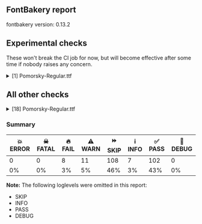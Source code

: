 ## FontBakery report

fontbakery version: 0.13.2





## Experimental checks

These won't break the CI job for now, but will become effective after some time if nobody raises any concern.


<details><summary>[1] Pomorsky-Regular.ttf</summary>
<div>
<details>
    <summary>🔥 <b>FAIL</b> Check base characters have non-zero advance width. <a href="https://fontbakery.readthedocs.io/en/stable/fontbakery/checks/universal.html#base-has-width">base_has_width</a></summary>
    <div>







* 🔥 **FAIL** <p>The following glyphs had zero advance width:
- uni0300.simple (U+F500)</p>
<pre><code>- uni0301.simple (U+F501)

- uni04860300 (U+E003)

- uni04860300.simple (U+F503)

- uni04860301 (U+E001)

- uni04860301.simple (U+F502)

- uni04860311 (U+E005)

- uni20DD (U+20DD)

- uni2DE20487 (U+F4E2)

- uni2DED0487 (U+F4ED)

- uniFE2EFE2F (U+E016)
</code></pre>
 [code: zero-width-bases]



</div>
</details>
</div>
</details>




## All other checks



<details><summary>[18] Pomorsky-Regular.ttf</summary>
<div>
<details>
    <summary>🔥 <b>FAIL</b> Ensure the font supports case swapping for all its glyphs. <a href="https://fontbakery.readthedocs.io/en/stable/fontbakery/checks/universal.html#case-mapping">case_mapping</a></summary>
    <div>







* 🔥 **FAIL** <p>The following glyphs lack their case-swapping counterparts:</p>
<table>
<thead>
<tr>
<th align="left">Glyph present in the font</th>
<th align="left">Missing case-swapping counterpart</th>
</tr>
</thead>
<tbody>
<tr>
<td align="left">U+0400: CYRILLIC CAPITAL LETTER IE WITH GRAVE</td>
<td align="left">U+0450: CYRILLIC SMALL LETTER IE WITH GRAVE</td>
</tr>
<tr>
<td align="left">U+0401: CYRILLIC CAPITAL LETTER IO</td>
<td align="left">U+0451: CYRILLIC SMALL LETTER IO</td>
</tr>
<tr>
<td align="left">U+0402: CYRILLIC CAPITAL LETTER DJE</td>
<td align="left">U+0452: CYRILLIC SMALL LETTER DJE</td>
</tr>
<tr>
<td align="left">U+0403: CYRILLIC CAPITAL LETTER GJE</td>
<td align="left">U+0453: CYRILLIC SMALL LETTER GJE</td>
</tr>
<tr>
<td align="left">U+0404: CYRILLIC CAPITAL LETTER UKRAINIAN IE</td>
<td align="left">U+0454: CYRILLIC SMALL LETTER UKRAINIAN IE</td>
</tr>
<tr>
<td align="left">U+0405: CYRILLIC CAPITAL LETTER DZE</td>
<td align="left">U+0455: CYRILLIC SMALL LETTER DZE</td>
</tr>
<tr>
<td align="left">U+0406: CYRILLIC CAPITAL LETTER BYELORUSSIAN-UKRAINIAN I</td>
<td align="left">U+0456: CYRILLIC SMALL LETTER BYELORUSSIAN-UKRAINIAN I</td>
</tr>
<tr>
<td align="left">U+0407: CYRILLIC CAPITAL LETTER YI</td>
<td align="left">U+0457: CYRILLIC SMALL LETTER YI</td>
</tr>
<tr>
<td align="left">U+0408: CYRILLIC CAPITAL LETTER JE</td>
<td align="left">U+0458: CYRILLIC SMALL LETTER JE</td>
</tr>
<tr>
<td align="left">U+0409: CYRILLIC CAPITAL LETTER LJE</td>
<td align="left">U+0459: CYRILLIC SMALL LETTER LJE</td>
</tr>
<tr>
<td align="left">U+040A: CYRILLIC CAPITAL LETTER NJE</td>
<td align="left">U+045A: CYRILLIC SMALL LETTER NJE</td>
</tr>
<tr>
<td align="left">U+040B: CYRILLIC CAPITAL LETTER TSHE</td>
<td align="left">U+045B: CYRILLIC SMALL LETTER TSHE</td>
</tr>
<tr>
<td align="left">U+040C: CYRILLIC CAPITAL LETTER KJE</td>
<td align="left">U+045C: CYRILLIC SMALL LETTER KJE</td>
</tr>
<tr>
<td align="left">U+040D: CYRILLIC CAPITAL LETTER I WITH GRAVE</td>
<td align="left">U+045D: CYRILLIC SMALL LETTER I WITH GRAVE</td>
</tr>
<tr>
<td align="left">U+040E: CYRILLIC CAPITAL LETTER SHORT U</td>
<td align="left">U+045E: CYRILLIC SMALL LETTER SHORT U</td>
</tr>
<tr>
<td align="left">U+040F: CYRILLIC CAPITAL LETTER DZHE</td>
<td align="left">U+045F: CYRILLIC SMALL LETTER DZHE</td>
</tr>
<tr>
<td align="left">U+0410: CYRILLIC CAPITAL LETTER A</td>
<td align="left">U+0430: CYRILLIC SMALL LETTER A</td>
</tr>
<tr>
<td align="left">U+0411: CYRILLIC CAPITAL LETTER BE</td>
<td align="left">U+0431: CYRILLIC SMALL LETTER BE</td>
</tr>
<tr>
<td align="left">U+0412: CYRILLIC CAPITAL LETTER VE</td>
<td align="left">U+0432: CYRILLIC SMALL LETTER VE</td>
</tr>
<tr>
<td align="left">U+0413: CYRILLIC CAPITAL LETTER GHE</td>
<td align="left">U+0433: CYRILLIC SMALL LETTER GHE</td>
</tr>
<tr>
<td align="left">U+0414: CYRILLIC CAPITAL LETTER DE</td>
<td align="left">U+0434: CYRILLIC SMALL LETTER DE</td>
</tr>
<tr>
<td align="left">U+0415: CYRILLIC CAPITAL LETTER IE</td>
<td align="left">U+0435: CYRILLIC SMALL LETTER IE</td>
</tr>
<tr>
<td align="left">U+0416: CYRILLIC CAPITAL LETTER ZHE</td>
<td align="left">U+0436: CYRILLIC SMALL LETTER ZHE</td>
</tr>
<tr>
<td align="left">U+0417: CYRILLIC CAPITAL LETTER ZE</td>
<td align="left">U+0437: CYRILLIC SMALL LETTER ZE</td>
</tr>
<tr>
<td align="left">U+0418: CYRILLIC CAPITAL LETTER I</td>
<td align="left">U+0438: CYRILLIC SMALL LETTER I</td>
</tr>
<tr>
<td align="left">U+0419: CYRILLIC CAPITAL LETTER SHORT I</td>
<td align="left">U+0439: CYRILLIC SMALL LETTER SHORT I</td>
</tr>
<tr>
<td align="left">U+041B: CYRILLIC CAPITAL LETTER EL</td>
<td align="left">U+043B: CYRILLIC SMALL LETTER EL</td>
</tr>
<tr>
<td align="left">U+041C: CYRILLIC CAPITAL LETTER EM</td>
<td align="left">U+043C: CYRILLIC SMALL LETTER EM</td>
</tr>
<tr>
<td align="left">U+041D: CYRILLIC CAPITAL LETTER EN</td>
<td align="left">U+043D: CYRILLIC SMALL LETTER EN</td>
</tr>
<tr>
<td align="left">U+041E: CYRILLIC CAPITAL LETTER O</td>
<td align="left">U+043E: CYRILLIC SMALL LETTER O</td>
</tr>
<tr>
<td align="left">U+041F: CYRILLIC CAPITAL LETTER PE</td>
<td align="left">U+043F: CYRILLIC SMALL LETTER PE</td>
</tr>
<tr>
<td align="left">U+0421: CYRILLIC CAPITAL LETTER ES</td>
<td align="left">U+0441: CYRILLIC SMALL LETTER ES</td>
</tr>
<tr>
<td align="left">U+0422: CYRILLIC CAPITAL LETTER TE</td>
<td align="left">U+0442: CYRILLIC SMALL LETTER TE</td>
</tr>
<tr>
<td align="left">U+0423: CYRILLIC CAPITAL LETTER U</td>
<td align="left">U+0443: CYRILLIC SMALL LETTER U</td>
</tr>
<tr>
<td align="left">U+0424: CYRILLIC CAPITAL LETTER EF</td>
<td align="left">U+0444: CYRILLIC SMALL LETTER EF</td>
</tr>
<tr>
<td align="left">U+0425: CYRILLIC CAPITAL LETTER HA</td>
<td align="left">U+0445: CYRILLIC SMALL LETTER HA</td>
</tr>
<tr>
<td align="left">U+0426: CYRILLIC CAPITAL LETTER TSE</td>
<td align="left">U+0446: CYRILLIC SMALL LETTER TSE</td>
</tr>
<tr>
<td align="left">U+0427: CYRILLIC CAPITAL LETTER CHE</td>
<td align="left">U+0447: CYRILLIC SMALL LETTER CHE</td>
</tr>
<tr>
<td align="left">U+0428: CYRILLIC CAPITAL LETTER SHA</td>
<td align="left">U+0448: CYRILLIC SMALL LETTER SHA</td>
</tr>
<tr>
<td align="left">U+0429: CYRILLIC CAPITAL LETTER SHCHA</td>
<td align="left">U+0449: CYRILLIC SMALL LETTER SHCHA</td>
</tr>
<tr>
<td align="left">U+042A: CYRILLIC CAPITAL LETTER HARD SIGN</td>
<td align="left">U+044A: CYRILLIC SMALL LETTER HARD SIGN</td>
</tr>
<tr>
<td align="left">U+042B: CYRILLIC CAPITAL LETTER YERU</td>
<td align="left">U+044B: CYRILLIC SMALL LETTER YERU</td>
</tr>
<tr>
<td align="left">U+042C: CYRILLIC CAPITAL LETTER SOFT SIGN</td>
<td align="left">U+044C: CYRILLIC SMALL LETTER SOFT SIGN</td>
</tr>
<tr>
<td align="left">U+042D: CYRILLIC CAPITAL LETTER E</td>
<td align="left">U+044D: CYRILLIC SMALL LETTER E</td>
</tr>
<tr>
<td align="left">U+042E: CYRILLIC CAPITAL LETTER YU</td>
<td align="left">U+044E: CYRILLIC SMALL LETTER YU</td>
</tr>
<tr>
<td align="left">U+042F: CYRILLIC CAPITAL LETTER YA</td>
<td align="left">U+044F: CYRILLIC SMALL LETTER YA</td>
</tr>
<tr>
<td align="left">U+0460: CYRILLIC CAPITAL LETTER OMEGA</td>
<td align="left">U+0461: CYRILLIC SMALL LETTER OMEGA</td>
</tr>
<tr>
<td align="left">U+0462: CYRILLIC CAPITAL LETTER YAT</td>
<td align="left">U+0463: CYRILLIC SMALL LETTER YAT</td>
</tr>
<tr>
<td align="left">U+0464: CYRILLIC CAPITAL LETTER IOTIFIED E</td>
<td align="left">U+0465: CYRILLIC SMALL LETTER IOTIFIED E</td>
</tr>
<tr>
<td align="left">U+0466: CYRILLIC CAPITAL LETTER LITTLE YUS</td>
<td align="left">U+0467: CYRILLIC SMALL LETTER LITTLE YUS</td>
</tr>
<tr>
<td align="left">U+0468: CYRILLIC CAPITAL LETTER IOTIFIED LITTLE YUS</td>
<td align="left">U+0469: CYRILLIC SMALL LETTER IOTIFIED LITTLE YUS</td>
</tr>
<tr>
<td align="left">U+046A: CYRILLIC CAPITAL LETTER BIG YUS</td>
<td align="left">U+046B: CYRILLIC SMALL LETTER BIG YUS</td>
</tr>
<tr>
<td align="left">U+046C: CYRILLIC CAPITAL LETTER IOTIFIED BIG YUS</td>
<td align="left">U+046D: CYRILLIC SMALL LETTER IOTIFIED BIG YUS</td>
</tr>
<tr>
<td align="left">U+046E: CYRILLIC CAPITAL LETTER KSI</td>
<td align="left">U+046F: CYRILLIC SMALL LETTER KSI</td>
</tr>
<tr>
<td align="left">U+0470: CYRILLIC CAPITAL LETTER PSI</td>
<td align="left">U+0471: CYRILLIC SMALL LETTER PSI</td>
</tr>
<tr>
<td align="left">U+0472: CYRILLIC CAPITAL LETTER FITA</td>
<td align="left">U+0473: CYRILLIC SMALL LETTER FITA</td>
</tr>
<tr>
<td align="left">U+0474: CYRILLIC CAPITAL LETTER IZHITSA</td>
<td align="left">U+0475: CYRILLIC SMALL LETTER IZHITSA</td>
</tr>
<tr>
<td align="left">U+0476: CYRILLIC CAPITAL LETTER IZHITSA WITH DOUBLE GRAVE ACCENT</td>
<td align="left">U+0477: CYRILLIC SMALL LETTER IZHITSA WITH DOUBLE GRAVE ACCENT</td>
</tr>
<tr>
<td align="left">U+0478: CYRILLIC CAPITAL LETTER UK</td>
<td align="left">U+0479: CYRILLIC SMALL LETTER UK</td>
</tr>
<tr>
<td align="left">U+047A: CYRILLIC CAPITAL LETTER ROUND OMEGA</td>
<td align="left">U+047B: CYRILLIC SMALL LETTER ROUND OMEGA</td>
</tr>
<tr>
<td align="left">U+047C: CYRILLIC CAPITAL LETTER OMEGA WITH TITLO</td>
<td align="left">U+047D: CYRILLIC SMALL LETTER OMEGA WITH TITLO</td>
</tr>
<tr>
<td align="left">U+047E: CYRILLIC CAPITAL LETTER OT</td>
<td align="left">U+047F: CYRILLIC SMALL LETTER OT</td>
</tr>
<tr>
<td align="left">U+A64A: CYRILLIC CAPITAL LETTER MONOGRAPH UK</td>
<td align="left">U+A64B: CYRILLIC SMALL LETTER MONOGRAPH UK</td>
</tr>
<tr>
<td align="left">U+A64C: CYRILLIC CAPITAL LETTER BROAD OMEGA</td>
<td align="left">U+A64D: CYRILLIC SMALL LETTER BROAD OMEGA</td>
</tr>
<tr>
<td align="left">U+A656: CYRILLIC CAPITAL LETTER IOTIFIED A</td>
<td align="left">U+A657: CYRILLIC SMALL LETTER IOTIFIED A</td>
</tr>
</tbody>
</table>
 [code: missing-case-counterparts]



</div>
</details>

<details>
    <summary>🔥 <b>FAIL</b> Does font file include unacceptable control character glyphs? <a href="https://fontbakery.readthedocs.io/en/stable/fontbakery/checks/universal.html#control-chars">control_chars</a></summary>
    <div>







* 🔥 **FAIL** <p>The following unacceptable control characters were identified:
uni0001, uni001E, uni0018, uni000E, uni0016, uni0011, uni0015, uni0007, uni0014, uni001F, uni0017, uni000A, uni0008, uni001B, uni0013, uni0012, uni0009, uni0003, uni000C, uni001D, uni001A, uni0002, uni000B, uni0005, uni0006, uni0019, uni001C, uni0004, uni0010, uni000F</p>
 [code: unacceptable]



</div>
</details>

<details>
    <summary>🔥 <b>FAIL</b> Checking OS/2 usWinAscent & usWinDescent. <a href="https://fontbakery.readthedocs.io/en/stable/fontbakery/checks/universal.html#family-win-ascent-and-descent">family/win_ascent_and_descent</a></summary>
    <div>







* 🔥 **FAIL** <p>OS/2.usWinAscent value should be equal or greater than 790, but got 700 instead</p>
 [code: ascent]



* 🔥 **FAIL** <p>OS/2.usWinDescent value should be equal or greater than 224, but got 134 instead</p>
 [code: descent]



</div>
</details>

<details>
    <summary>🔥 <b>FAIL</b> Checking Vertical Metric Linegaps. <a href="https://fontbakery.readthedocs.io/en/stable/fontbakery/checks/universal.html#linegaps">linegaps</a></summary>
    <div>







* 🔥 **FAIL** <p>hhea lineGap is not equal to 0.</p>
<p><em>Overridden</em>: This check was originally a WARN but was
overridden by the universal profile:
For Google Fonts, all messages from this check are considered FAILs.</p>
 [code: hhea]



</div>
</details>

<details>
    <summary>🔥 <b>FAIL</b> Space and non-breaking space have the same width? <a href="https://fontbakery.readthedocs.io/en/stable/fontbakery/checks/universal.html#whitespace-widths">whitespace_widths</a></summary>
    <div>







* 🔥 **FAIL** <p>Space and non-breaking space have differing width: The space glyph named space is 500 font units wide, non-breaking space named (nbspace) is 506 font units wide, and both should be positive and the same. GlyphsApp has &quot;Sidebearing arithmetic&quot; (<a href="https://glyphsapp.com/tutorials/spacing">https://glyphsapp.com/tutorials/spacing</a>) which allows you to set the non-breaking space width to always equal the space width.</p>
 [code: different-widths]



</div>
</details>

<details>
    <summary>🔥 <b>FAIL</b> Check Google Fonts glyph coverage. <a href="https://fontbakery.readthedocs.io/en/stable/fontbakery/checks/googlefonts.html#googlefonts-glyph-coverage">googlefonts/glyph_coverage</a></summary>
    <div>







* 🔥 **FAIL** <p>Missing required codepoints:</p>
<pre><code>- 0x00A1 (INVERTED EXCLAMATION MARK)


- 0x00A2 (CENT SIGN)


- 0x00A3 (POUND SIGN)


- 0x00A5 (YEN SIGN)


- 0x00A8 (DIAERESIS)


- 0x00A9 (COPYRIGHT SIGN)


- 0x00AA (FEMININE ORDINAL INDICATOR)


- 0x00AE (REGISTERED SIGN)


- 0x00AF (MACRON)


- 0x00B8 (CEDILLA)


- 0x00BA (MASCULINE ORDINAL INDICATOR)


- 0x00BF (INVERTED QUESTION MARK)


- 0x00C0 (LATIN CAPITAL LETTER A WITH GRAVE)


- 0x00C1 (LATIN CAPITAL LETTER A WITH ACUTE)


- 0x00C2 (LATIN CAPITAL LETTER A WITH CIRCUMFLEX)


- 0x00C3 (LATIN CAPITAL LETTER A WITH TILDE)


- 0x00C4 (LATIN CAPITAL LETTER A WITH DIAERESIS)


- 0x00C5 (LATIN CAPITAL LETTER A WITH RING ABOVE)


- 0x00C6 (LATIN CAPITAL LETTER AE)


- 0x00C7 (LATIN CAPITAL LETTER C WITH CEDILLA)


- 0x00C8 (LATIN CAPITAL LETTER E WITH GRAVE)


- 0x00C9 (LATIN CAPITAL LETTER E WITH ACUTE)


- 0x00CA (LATIN CAPITAL LETTER E WITH CIRCUMFLEX)


- 0x00CB (LATIN CAPITAL LETTER E WITH DIAERESIS)


- 0x00CC (LATIN CAPITAL LETTER I WITH GRAVE)


- 0x00CD (LATIN CAPITAL LETTER I WITH ACUTE)


- 0x00CE (LATIN CAPITAL LETTER I WITH CIRCUMFLEX)


- 0x00CF (LATIN CAPITAL LETTER I WITH DIAERESIS)


- 0x00D0 (LATIN CAPITAL LETTER ETH)


- 0x00D1 (LATIN CAPITAL LETTER N WITH TILDE)


- 0x00D2 (LATIN CAPITAL LETTER O WITH GRAVE)


- 0x00D3 (LATIN CAPITAL LETTER O WITH ACUTE)


- 0x00D4 (LATIN CAPITAL LETTER O WITH CIRCUMFLEX)


- 0x00D5 (LATIN CAPITAL LETTER O WITH TILDE)


- 0x00D6 (LATIN CAPITAL LETTER O WITH DIAERESIS)


- 0x00D7 (MULTIPLICATION SIGN)


- 0x00D8 (LATIN CAPITAL LETTER O WITH STROKE)


- 0x00D9 (LATIN CAPITAL LETTER U WITH GRAVE)


- 0x00DA (LATIN CAPITAL LETTER U WITH ACUTE)


- 0x00DB (LATIN CAPITAL LETTER U WITH CIRCUMFLEX)


- 0x00DC (LATIN CAPITAL LETTER U WITH DIAERESIS)


- 0x00DD (LATIN CAPITAL LETTER Y WITH ACUTE)


- 0x00DE (LATIN CAPITAL LETTER THORN)


- 0x00DF (LATIN SMALL LETTER SHARP S)


- 0x00E0 (LATIN SMALL LETTER A WITH GRAVE)


- 0x00E1 (LATIN SMALL LETTER A WITH ACUTE)


- 0x00E2 (LATIN SMALL LETTER A WITH CIRCUMFLEX)


- 0x00E3 (LATIN SMALL LETTER A WITH TILDE)


- 0x00E4 (LATIN SMALL LETTER A WITH DIAERESIS)


- 0x00E5 (LATIN SMALL LETTER A WITH RING ABOVE)


- 0x00E6 (LATIN SMALL LETTER AE)


- 0x00E7 (LATIN SMALL LETTER C WITH CEDILLA)


- 0x00E8 (LATIN SMALL LETTER E WITH GRAVE)


- 0x00E9 (LATIN SMALL LETTER E WITH ACUTE)


- 0x00EA (LATIN SMALL LETTER E WITH CIRCUMFLEX)


- 0x00EB (LATIN SMALL LETTER E WITH DIAERESIS)


- 0x00EC (LATIN SMALL LETTER I WITH GRAVE)


- 0x00ED (LATIN SMALL LETTER I WITH ACUTE)


- 0x00EE (LATIN SMALL LETTER I WITH CIRCUMFLEX)


- 0x00EF (LATIN SMALL LETTER I WITH DIAERESIS)


- 0x00F0 (LATIN SMALL LETTER ETH)


- 0x00F1 (LATIN SMALL LETTER N WITH TILDE)


- 0x00F2 (LATIN SMALL LETTER O WITH GRAVE)


- 0x00F3 (LATIN SMALL LETTER O WITH ACUTE)


- 0x00F4 (LATIN SMALL LETTER O WITH CIRCUMFLEX)


- 0x00F5 (LATIN SMALL LETTER O WITH TILDE)


- 0x00F6 (LATIN SMALL LETTER O WITH DIAERESIS)


- 0x00F7 (DIVISION SIGN)


- 0x00F8 (LATIN SMALL LETTER O WITH STROKE)


- 0x00F9 (LATIN SMALL LETTER U WITH GRAVE)


- 0x00FA (LATIN SMALL LETTER U WITH ACUTE)


- 0x00FB (LATIN SMALL LETTER U WITH CIRCUMFLEX)


- 0x00FC (LATIN SMALL LETTER U WITH DIAERESIS)


- 0x00FD (LATIN SMALL LETTER Y WITH ACUTE)


- 0x00FE (LATIN SMALL LETTER THORN)


- 0x00FF (LATIN SMALL LETTER Y WITH DIAERESIS)


- 0x0100 (LATIN CAPITAL LETTER A WITH MACRON)


- 0x0101 (LATIN SMALL LETTER A WITH MACRON)


- 0x0102 (LATIN CAPITAL LETTER A WITH BREVE)


- 0x0103 (LATIN SMALL LETTER A WITH BREVE)


- 0x0104 (LATIN CAPITAL LETTER A WITH OGONEK)


- 0x0105 (LATIN SMALL LETTER A WITH OGONEK)


- 0x0106 (LATIN CAPITAL LETTER C WITH ACUTE)


- 0x0107 (LATIN SMALL LETTER C WITH ACUTE)


- 0x010A (LATIN CAPITAL LETTER C WITH DOT ABOVE)


- 0x010B (LATIN SMALL LETTER C WITH DOT ABOVE)


- 0x010C (LATIN CAPITAL LETTER C WITH CARON)


- 0x010D (LATIN SMALL LETTER C WITH CARON)


- 0x010E (LATIN CAPITAL LETTER D WITH CARON)


- 0x010F (LATIN SMALL LETTER D WITH CARON)


- 0x0110 (LATIN CAPITAL LETTER D WITH STROKE)


- 0x0111 (LATIN SMALL LETTER D WITH STROKE)


- 0x0112 (LATIN CAPITAL LETTER E WITH MACRON)


- 0x0113 (LATIN SMALL LETTER E WITH MACRON)


- 0x0116 (LATIN CAPITAL LETTER E WITH DOT ABOVE)


- 0x0117 (LATIN SMALL LETTER E WITH DOT ABOVE)


- 0x0118 (LATIN CAPITAL LETTER E WITH OGONEK)


- 0x0119 (LATIN SMALL LETTER E WITH OGONEK)


- 0x011A (LATIN CAPITAL LETTER E WITH CARON)


- 0x011B (LATIN SMALL LETTER E WITH CARON)


- 0x011E (LATIN CAPITAL LETTER G WITH BREVE)


- 0x011F (LATIN SMALL LETTER G WITH BREVE)


- 0x0120 (LATIN CAPITAL LETTER G WITH DOT ABOVE)


- 0x0121 (LATIN SMALL LETTER G WITH DOT ABOVE)


- 0x0122 (LATIN CAPITAL LETTER G WITH CEDILLA)


- 0x0123 (LATIN SMALL LETTER G WITH CEDILLA)


- 0x0126 (LATIN CAPITAL LETTER H WITH STROKE)


- 0x0127 (LATIN SMALL LETTER H WITH STROKE)


- 0x012A (LATIN CAPITAL LETTER I WITH MACRON)


- 0x012B (LATIN SMALL LETTER I WITH MACRON)


- 0x012E (LATIN CAPITAL LETTER I WITH OGONEK)


- 0x012F (LATIN SMALL LETTER I WITH OGONEK)


- 0x0130 (LATIN CAPITAL LETTER I WITH DOT ABOVE)


- 0x0131 (LATIN SMALL LETTER DOTLESS I)


- 0x0136 (LATIN CAPITAL LETTER K WITH CEDILLA)


- 0x0137 (LATIN SMALL LETTER K WITH CEDILLA)


- 0x0139 (LATIN CAPITAL LETTER L WITH ACUTE)


- 0x013A (LATIN SMALL LETTER L WITH ACUTE)


- 0x013B (LATIN CAPITAL LETTER L WITH CEDILLA)


- 0x013C (LATIN SMALL LETTER L WITH CEDILLA)


- 0x013D (LATIN CAPITAL LETTER L WITH CARON)


- 0x013E (LATIN SMALL LETTER L WITH CARON)


- 0x0141 (LATIN CAPITAL LETTER L WITH STROKE)


- 0x0142 (LATIN SMALL LETTER L WITH STROKE)


- 0x0143 (LATIN CAPITAL LETTER N WITH ACUTE)


- 0x0144 (LATIN SMALL LETTER N WITH ACUTE)


- 0x0145 (LATIN CAPITAL LETTER N WITH CEDILLA)


- 0x0146 (LATIN SMALL LETTER N WITH CEDILLA)


- 0x0147 (LATIN CAPITAL LETTER N WITH CARON)


- 0x0148 (LATIN SMALL LETTER N WITH CARON)


- 0x0150 (LATIN CAPITAL LETTER O WITH DOUBLE ACUTE)


- 0x0151 (LATIN SMALL LETTER O WITH DOUBLE ACUTE)


- 0x0152 (LATIN CAPITAL LIGATURE OE)


- 0x0153 (LATIN SMALL LIGATURE OE)


- 0x0154 (LATIN CAPITAL LETTER R WITH ACUTE)


- 0x0155 (LATIN SMALL LETTER R WITH ACUTE)


- 0x0158 (LATIN CAPITAL LETTER R WITH CARON)


- 0x0159 (LATIN SMALL LETTER R WITH CARON)


- 0x015A (LATIN CAPITAL LETTER S WITH ACUTE)


- 0x015B (LATIN SMALL LETTER S WITH ACUTE)


- 0x015E (LATIN CAPITAL LETTER S WITH CEDILLA)


- 0x015F (LATIN SMALL LETTER S WITH CEDILLA)


- 0x0160 (LATIN CAPITAL LETTER S WITH CARON)


- 0x0161 (LATIN SMALL LETTER S WITH CARON)


- 0x0164 (LATIN CAPITAL LETTER T WITH CARON)


- 0x0165 (LATIN SMALL LETTER T WITH CARON)


- 0x016A (LATIN CAPITAL LETTER U WITH MACRON)


- 0x016B (LATIN SMALL LETTER U WITH MACRON)


- 0x016E (LATIN CAPITAL LETTER U WITH RING ABOVE)


- 0x016F (LATIN SMALL LETTER U WITH RING ABOVE)


- 0x0170 (LATIN CAPITAL LETTER U WITH DOUBLE ACUTE)


- 0x0171 (LATIN SMALL LETTER U WITH DOUBLE ACUTE)


- 0x0172 (LATIN CAPITAL LETTER U WITH OGONEK)


- 0x0173 (LATIN SMALL LETTER U WITH OGONEK)


- 0x0174 (LATIN CAPITAL LETTER W WITH CIRCUMFLEX)


- 0x0175 (LATIN SMALL LETTER W WITH CIRCUMFLEX)


- 0x0176 (LATIN CAPITAL LETTER Y WITH CIRCUMFLEX)


- 0x0177 (LATIN SMALL LETTER Y WITH CIRCUMFLEX)


- 0x0178 (LATIN CAPITAL LETTER Y WITH DIAERESIS)


- 0x0179 (LATIN CAPITAL LETTER Z WITH ACUTE)


- 0x017A (LATIN SMALL LETTER Z WITH ACUTE)


- 0x017B (LATIN CAPITAL LETTER Z WITH DOT ABOVE)


- 0x017C (LATIN SMALL LETTER Z WITH DOT ABOVE)


- 0x017D (LATIN CAPITAL LETTER Z WITH CARON)


- 0x017E (LATIN SMALL LETTER Z WITH CARON)


- 0x0218 (LATIN CAPITAL LETTER S WITH COMMA BELOW)


- 0x0219 (LATIN SMALL LETTER S WITH COMMA BELOW)


- 0x021A (LATIN CAPITAL LETTER T WITH COMMA BELOW)


- 0x021B (LATIN SMALL LETTER T WITH COMMA BELOW)


- 0x0237 (LATIN SMALL LETTER DOTLESS J)


- 0x02C6 (MODIFIER LETTER CIRCUMFLEX ACCENT)


- 0x02C7 (CARON)


- 0x02D8 (BREVE)


- 0x02D9 (DOT ABOVE)


- 0x02DA (RING ABOVE)


- 0x02DB (OGONEK)


- 0x02DC (SMALL TILDE)


- 0x02DD (DOUBLE ACUTE ACCENT)


- 0x0302 (COMBINING CIRCUMFLEX ACCENT)


- 0x0303 (COMBINING TILDE)


- 0x0304 (COMBINING MACRON)


- 0x030A (COMBINING RING ABOVE)


- 0x030B (COMBINING DOUBLE ACUTE ACCENT)


- 0x030C (COMBINING CARON)


- 0x0326 (COMBINING COMMA BELOW)


- 0x0327 (COMBINING CEDILLA)


- 0x0328 (COMBINING OGONEK)


- 0x1E80 (LATIN CAPITAL LETTER W WITH GRAVE)


- 0x1E81 (LATIN SMALL LETTER W WITH GRAVE)


- 0x1E82 (LATIN CAPITAL LETTER W WITH ACUTE)


- 0x1E83 (LATIN SMALL LETTER W WITH ACUTE)


- 0x1E84 (LATIN CAPITAL LETTER W WITH DIAERESIS)


- 0x1E85 (LATIN SMALL LETTER W WITH DIAERESIS)


- 0x1E9E (LATIN CAPITAL LETTER SHARP S)


- 0x1EF2 (LATIN CAPITAL LETTER Y WITH GRAVE)


- 0x1EF3 (LATIN SMALL LETTER Y WITH GRAVE)


- 0x2018 (LEFT SINGLE QUOTATION MARK)


- 0x2019 (RIGHT SINGLE QUOTATION MARK)


- 0x201A (SINGLE LOW-9 QUOTATION MARK)


- 0x201C (LEFT DOUBLE QUOTATION MARK)


- 0x201D (RIGHT DOUBLE QUOTATION MARK)


- 0x201E (DOUBLE LOW-9 QUOTATION MARK)


- 0x2022 (BULLET)


- 0x2026 (HORIZONTAL ELLIPSIS)


- 0x2039 (SINGLE LEFT-POINTING ANGLE QUOTATION MARK)


- 0x203A (SINGLE RIGHT-POINTING ANGLE QUOTATION MARK)


- 0x2122 (TRADE MARK SIGN)


- 0x2212 (MINUS SIGN)
</code></pre>
 [code: missing-codepoints]



</div>
</details>

<details>
    <summary>🔥 <b>FAIL</b> Check font follows the Google Fonts vertical metric schema <a href="https://fontbakery.readthedocs.io/en/stable/fontbakery/checks/googlefonts.html#googlefonts-vertical-metrics">googlefonts/vertical_metrics</a></summary>
    <div>







* 🔥 **FAIL** <p>OS/2.sTypoLineGap is &quot;25&quot; it should be 0</p>
 [code: bad-OS/2.sTypoLineGap]



* 🔥 **FAIL** <p>hhea.lineGap is &quot;25&quot; it should be 0</p>
 [code: bad-hhea.lineGap]



* 🔥 **FAIL** <p>The sum of hhea.ascender + abs(hhea.descender) + hhea.lineGap is 1025 when it should be at least 1200</p>
 [code: bad-hhea-range]



</div>
</details>

<details>
    <summary>⚠️ <b>WARN</b> Check mark characters are in GDEF mark glyph class. <a href="https://fontbakery.readthedocs.io/en/stable/fontbakery/checks/opentype.html#opentype-gdef-mark-chars">opentype/gdef_mark_chars</a></summary>
    <div>







* ⚠️ **WARN** <p>The following mark characters could be in the GDEF mark glyph class:
uni0484 (U+0484), uni0485 (U+0485) and uniFE2F (U+FE2F)</p>
 [code: mark-chars]



</div>
</details>

<details>
    <summary>⚠️ <b>WARN</b> Check if each glyph has the recommended amount of contours. <a href="https://fontbakery.readthedocs.io/en/stable/fontbakery/checks/universal.html#contour-count">contour_count</a></summary>
    <div>







* ⚠️ **WARN** <p>This check inspects the glyph outlines and detects the total number of contours in each of them. The expected values are infered from the typical ammounts of contours observed in a large collection of reference font families. The divergences listed below may simply indicate a significantly different design on some of your glyphs. On the other hand, some of these may flag actual bugs in the font such as glyphs mapped to an incorrect codepoint. Please consider reviewing the design and codepoint assignment of these to make sure they are correct.</p>
<p>The following glyphs do not have the recommended number of contours:</p>
<pre><code>- Glyph name: uni0002	Contours detected: 5	Expected: 0

- Glyph name: asterisk	Contours detected: 2	Expected: 1 or 4

- Glyph name: uni0300	Contours detected: 4	Expected: 1

- Glyph name: uni0301	Contours detected: 4	Expected: 1

- Glyph name: uni0400	Contours detected: 6	Expected: 2

- Glyph name: uni0401	Contours detected: 7	Expected: 3

- Glyph name: uni0402	Contours detected: 5	Expected: 1

- Glyph name: uni0403	Contours detected: 5	Expected: 2

- Glyph name: uni0404	Contours detected: 5	Expected: 1

- Glyph name: uni0405	Contours detected: 9	Expected: 1

- Glyph name: uni0406	Contours detected: 5	Expected: 1

- Glyph name: uni0407	Contours detected: 7	Expected: 3

- Glyph name: uni0408	Contours detected: 5	Expected: 1

- Glyph name: uni0409	Contours detected: 5	Expected: 2

- Glyph name: uni040A	Contours detected: 5	Expected: 2

- Glyph name: uni040B	Contours detected: 5	Expected: 1

- Glyph name: uni040C	Contours detected: 10	Expected: 2

- Glyph name: uni040D	Contours detected: 6	Expected: 2

- Glyph name: uni040E	Contours detected: 6	Expected: 2

- Glyph name: uni040F	Contours detected: 5	Expected: 1

- Glyph name: uni0410	Contours detected: 5	Expected: 2

- Glyph name: uni0411	Contours detected: 9	Expected: 2

- Glyph name: uni0412	Contours detected: 10	Expected: 3

- Glyph name: uni0413	Contours detected: 8	Expected: 1

- Glyph name: uni0414	Contours detected: 5	Expected: 2

- Glyph name: uni0415	Contours detected: 5	Expected: 1

- Glyph name: uni0416	Contours detected: 7	Expected: 1

- Glyph name: uni0417	Contours detected: 9	Expected: 1

- Glyph name: uni0418	Contours detected: 5	Expected: 1

- Glyph name: uni0419	Contours detected: 6	Expected: 2

- Glyph name: uni041A	Contours detected: 9	Expected: 1

- Glyph name: uni041B	Contours detected: 4	Expected: 1

- Glyph name: uni041C	Contours detected: 4	Expected: 1

- Glyph name: uni041D	Contours detected: 5	Expected: 1

- Glyph name: uni041E	Contours detected: 10	Expected: 2

- Glyph name: uni041F	Contours detected: 12	Expected: 1

- Glyph name: uni0420	Contours detected: 6	Expected: 1 or 2

- Glyph name: uni0421	Contours detected: 5	Expected: 1

- Glyph name: uni0422	Contours detected: 7	Expected: 1

- Glyph name: uni0423	Contours detected: 5	Expected: 1

- Glyph name: uni0424	Contours detected: 7	Expected: 3

- Glyph name: uni0425	Contours detected: 5	Expected: 1

- Glyph name: uni0427	Contours detected: 4	Expected: 1

- Glyph name: uni042A	Contours detected: 8	Expected: 2

- Glyph name: uni042B	Contours detected: 6	Expected: 3

- Glyph name: uni042C	Contours detected: 5	Expected: 2

- Glyph name: uni042D	Contours detected: 5	Expected: 1

- Glyph name: uni042E	Contours detected: 14	Expected: 2

- Glyph name: uni042F	Contours detected: 5	Expected: 2

- Glyph name: afii10076	Contours detected: 9	Expected: 1

- Glyph name: afii10082	Contours detected: 6	Expected: 2

- Glyph name: uni0460	Contours detected: 15	Expected: 1

- Glyph name: uni0462	Contours detected: 5	Expected: 2

- Glyph name: uni0464	Contours detected: 5	Expected: 1

- Glyph name: uni0466	Contours detected: 5	Expected: 2

- Glyph name: uni0468	Contours detected: 5	Expected: 2

- Glyph name: uni046A	Contours detected: 5	Expected: 2

- Glyph name: uni046C	Contours detected: 5	Expected: 2

- Glyph name: uni046E	Contours detected: 9	Expected: 2

- Glyph name: uni0472	Contours detected: 10	Expected: 3

- Glyph name: uni0478	Contours detected: 14	Expected: 3

- Glyph name: uni047A	Contours detected: 6	Expected: 2

- Glyph name: uni047C	Contours detected: 17	Expected: 3

- Glyph name: uni047E	Contours detected: 16	Expected: 2

- Glyph name: uni0480	Contours detected: 5	Expected: 1

- Glyph name: uni0481	Contours detected: 5	Expected: 1

- Glyph name: uni0484	Contours detected: 5	Expected: 1

- Glyph name: uni0485	Contours detected: 5	Expected: 1

- Glyph name: uni2014	Contours detected: 7	Expected: 1

- Glyph name: uni2015	Contours detected: 7	Expected: 1

- Glyph name: uni25CC	Contours detected: 8	Expected: 16 or 12

- Glyph name: asterisk	Contours detected: 2	Expected: 1 or 4

- Glyph name: uni0002	Contours detected: 5	Expected: 0

- Glyph name: uni0300	Contours detected: 4	Expected: 1

- Glyph name: uni0301	Contours detected: 4	Expected: 1

- Glyph name: uni0400	Contours detected: 6	Expected: 2

- Glyph name: uni0401	Contours detected: 7	Expected: 3

- Glyph name: uni0402	Contours detected: 5	Expected: 1

- Glyph name: uni0403	Contours detected: 5	Expected: 2

- Glyph name: uni0404	Contours detected: 5	Expected: 1

- Glyph name: uni0405	Contours detected: 9	Expected: 1

- Glyph name: uni0406	Contours detected: 5	Expected: 1

- Glyph name: uni0407	Contours detected: 7	Expected: 3

- Glyph name: uni0408	Contours detected: 5	Expected: 1

- Glyph name: uni0409	Contours detected: 5	Expected: 2

- Glyph name: uni040A	Contours detected: 5	Expected: 2

- Glyph name: uni040B	Contours detected: 5	Expected: 1

- Glyph name: uni040C	Contours detected: 10	Expected: 2

- Glyph name: uni040D	Contours detected: 6	Expected: 2

- Glyph name: uni040E	Contours detected: 6	Expected: 2

- Glyph name: uni040F	Contours detected: 5	Expected: 1

- Glyph name: uni0410	Contours detected: 5	Expected: 2

- Glyph name: uni0411	Contours detected: 9	Expected: 2

- Glyph name: uni0412	Contours detected: 10	Expected: 3

- Glyph name: uni0413	Contours detected: 8	Expected: 1

- Glyph name: uni0414	Contours detected: 5	Expected: 2

- Glyph name: uni0415	Contours detected: 5	Expected: 1

- Glyph name: uni0416	Contours detected: 7	Expected: 1

- Glyph name: uni0417	Contours detected: 9	Expected: 1

- Glyph name: uni0418	Contours detected: 5	Expected: 1

- Glyph name: uni0419	Contours detected: 6	Expected: 2

- Glyph name: uni041A	Contours detected: 9	Expected: 1

- Glyph name: uni041B	Contours detected: 4	Expected: 1

- Glyph name: uni041C	Contours detected: 4	Expected: 1

- Glyph name: uni041D	Contours detected: 5	Expected: 1

- Glyph name: uni041E	Contours detected: 10	Expected: 2

- Glyph name: uni041F	Contours detected: 12	Expected: 1

- Glyph name: uni0420	Contours detected: 6	Expected: 1 or 2

- Glyph name: uni0421	Contours detected: 5	Expected: 1

- Glyph name: uni0422	Contours detected: 7	Expected: 1

- Glyph name: uni0423	Contours detected: 5	Expected: 1

- Glyph name: uni0424	Contours detected: 7	Expected: 3

- Glyph name: uni0425	Contours detected: 5	Expected: 1

- Glyph name: uni0427	Contours detected: 4	Expected: 1

- Glyph name: uni042A	Contours detected: 8	Expected: 2

- Glyph name: uni042B	Contours detected: 6	Expected: 3

- Glyph name: uni042C	Contours detected: 5	Expected: 2

- Glyph name: uni042D	Contours detected: 5	Expected: 1

- Glyph name: uni042E	Contours detected: 14	Expected: 2

- Glyph name: uni042F	Contours detected: 5	Expected: 2

- Glyph name: uni0460	Contours detected: 15	Expected: 1

- Glyph name: uni0462	Contours detected: 5	Expected: 2

- Glyph name: uni0464	Contours detected: 5	Expected: 1

- Glyph name: uni0466	Contours detected: 5	Expected: 2

- Glyph name: uni0468	Contours detected: 5	Expected: 2

- Glyph name: uni046A	Contours detected: 5	Expected: 2

- Glyph name: uni046C	Contours detected: 5	Expected: 2

- Glyph name: uni046E	Contours detected: 9	Expected: 2

- Glyph name: uni0472	Contours detected: 10	Expected: 3

- Glyph name: uni0478	Contours detected: 14	Expected: 3

- Glyph name: uni047A	Contours detected: 6	Expected: 2

- Glyph name: uni047C	Contours detected: 17	Expected: 3

- Glyph name: uni047E	Contours detected: 16	Expected: 2

- Glyph name: uni0480	Contours detected: 5	Expected: 1

- Glyph name: uni0481	Contours detected: 5	Expected: 1

- Glyph name: uni0484	Contours detected: 5	Expected: 1

- Glyph name: uni0485	Contours detected: 5	Expected: 1

- Glyph name: uni2015	Contours detected: 7	Expected: 1

- Glyph name: uni25CC	Contours detected: 8	Expected: 16 or 12
</code></pre>
 [code: contour-count]



</div>
</details>

<details>
    <summary>⚠️ <b>WARN</b> Check math signs have the same width. <a href="https://fontbakery.readthedocs.io/en/stable/fontbakery/checks/universal.html#math-signs-width">math_signs_width</a></summary>
    <div>







* ⚠️ **WARN** <p>The most common width is 474 among a set of 1 math glyphs.
The following math glyphs have a different width, though:</p>
<p>Width = 508:
less</p>
<p>Width = 498:
equal</p>
<p>Width = 518:
greater</p>
<p>Width = 484:
logicalnot</p>
 [code: width-outliers]



</div>
</details>

<details>
    <summary>⚠️ <b>WARN</b> Does the font contain a soft hyphen? <a href="https://fontbakery.readthedocs.io/en/stable/fontbakery/checks/universal.html#soft-hyphen">soft_hyphen</a></summary>
    <div>







* ⚠️ **WARN** <p>This font has a 'Soft Hyphen' character.</p>
 [code: softhyphen]



</div>
</details>

<details>
    <summary>⚠️ <b>WARN</b> Ensure Stylistic Sets have description. <a href="https://fontbakery.readthedocs.io/en/stable/fontbakery/checks/universal.html#stylisticset-description">stylisticset_description</a></summary>
    <div>







* ⚠️ **WARN** <p>The stylistic set ss01 lacks a description string on the 'name' table.</p>
 [code: missing-description]



</div>
</details>

<details>
    <summary>⚠️ <b>WARN</b> Validate size, and resolution of article images, and ensure article page has minimum length and includes visual assets. <a href="https://fontbakery.readthedocs.io/en/stable/fontbakery/checks/googlefonts.html#googlefonts-article-images">googlefonts/article/images</a></summary>
    <div>







* ⚠️ **WARN** <p>Family metadata at fonts/ttf does not have an article.</p>
 [code: lacks-article]



</div>
</details>

<details>
    <summary>⚠️ <b>WARN</b> Check for codepoints not covered by METADATA subsets. <a href="https://fontbakery.readthedocs.io/en/stable/fontbakery/checks/googlefonts.html#googlefonts-metadata-unreachable-subsetting">googlefonts/metadata/unreachable_subsetting</a></summary>
    <div>







* ⚠️ **WARN** <p>The following codepoints supported by the font are not covered by
any subsets defined in the font's metadata file, and will never
be served. You can solve this by either manually adding additional
subset declarations to METADATA.pb, or by editing the glyphset
definitions.</p>
<ul>
<li>U+0001 : try adding symbols</li>
<li>U+0002 : try adding symbols</li>
<li>U+0003 : try adding symbols</li>
<li>U+0004 : try adding symbols</li>
<li>U+0005 : try adding symbols</li>
<li>U+0006 : try adding symbols</li>
<li>U+0007 : try adding symbols</li>
<li>U+0008 : try adding symbols</li>
<li>U+0009 : try adding symbols</li>
<li>U+000A : try adding symbols</li>
<li>U+000B : try adding symbols</li>
<li>U+000C : try adding symbols</li>
<li>U+000E : try adding symbols</li>
<li>U+000F : try adding symbols</li>
<li>U+0010 : try adding symbols</li>
<li>U+0011 : try adding symbols</li>
<li>U+0012 : try adding symbols</li>
<li>U+0013 : try adding symbols</li>
<li>U+0014 : try adding symbols</li>
<li>U+0015 : try adding symbols</li>
<li>U+0016 : try adding symbols</li>
<li>U+0017 : try adding symbols</li>
<li>U+0018 : try adding symbols</li>
<li>U+0019 : try adding symbols</li>
<li>U+001A : try adding symbols</li>
<li>U+001B : try adding symbols</li>
<li>U+001C : try adding symbols</li>
<li>U+001D : try adding one of: balinese, symbols</li>
<li>U+001E : try adding symbols</li>
<li>U+001F : try adding symbols</li>
<li>U+007F : try adding symbols</li>
<li>U+0306 COMBINING BREVE: try adding one of: tifinagh, old-permic</li>
<li>U+0307 COMBINING DOT ABOVE: try adding one of: old-permic, duployan, syriac, hebrew, coptic, todhri, canadian-aboriginal, tifinagh, tai-le, malayalam, math</li>
<li>U+030F COMBINING DOUBLE GRAVE ACCENT: not included in any glyphset definition</li>
<li>U+0311 COMBINING INVERTED BREVE: try adding one of: coptic, todhri</li>
<li>U+033E COMBINING VERTICAL TILDE: not included in any glyphset definition</li>
<li>U+034F COMBINING GRAPHEME JOINER: not included in any glyphset definition</li>
<li>U+2000 EN QUAD: try adding symbols2</li>
<li>U+2001 EM QUAD: try adding symbols2</li>
<li>U+2003 EM SPACE: try adding nushu</li>
<li>U+2004 THREE-PER-EM SPACE: try adding symbols2</li>
<li>U+2005 FOUR-PER-EM SPACE: try adding symbols2</li>
<li>U+2006 SIX-PER-EM SPACE: try adding symbols2</li>
<li>U+2007 FIGURE SPACE: try adding symbols2</li>
<li>U+2008 PUNCTUATION SPACE: try adding symbols2</li>
<li>U+200A HAIR SPACE: try adding symbols2</li>
<li>U+200C ZERO WIDTH NON-JOINER: try adding one of: devanagari, bhaiksuki, gunjala-gondi, kharoshthi, bengali, sogdian, balinese, nko, hebrew, tamil, lao, psalter-pahlavi, batak, hanifi-rohingya, gurmukhi, brahmi, buhid, tai-tham, sharada, kaithi, kayah-li, new-tai-lue, mandaic, tagalog, modi, javanese, sundanese, masaram-gondi, khmer, pahawh-hmong, khudawadi, cham, syloti-nagri, thaana, chakma, malayalam, avestan, tagbanwa, tai-le, tirhuta, arabic, manichaean, hanunoo, takri, yi, duployan, siddham, thai, hatran, kannada, tai-viet, dogra, zanabazar-square, tibetan, sinhala, warang-citi, syriac, phags-pa, meetei-mayek, mahajani, oriya, khojki, grantha, limbu, newa, rejang, telugu, saurashtra, myanmar, buginese, tifinagh, mongolian, lepcha, gujarati</li>
<li>U+200D ZERO WIDTH JOINER: try adding one of: devanagari, bhaiksuki, gunjala-gondi, kharoshthi, bengali, sogdian, balinese, nko, hebrew, tamil, lao, psalter-pahlavi, batak, hanifi-rohingya, gurmukhi, brahmi, buhid, tai-tham, sharada, kaithi, kayah-li, new-tai-lue, mandaic, tagalog, modi, javanese, sundanese, masaram-gondi, khmer, pahawh-hmong, khudawadi, cham, syloti-nagri, thaana, chakma, malayalam, avestan, tagbanwa, tai-le, tirhuta, arabic, manichaean, hanunoo, takri, yi, duployan, siddham, old-hungarian, thai, kannada, tai-viet, dogra, zanabazar-square, tibetan, sinhala, warang-citi, syriac, phags-pa, meetei-mayek, mahajani, oriya, khojki, grantha, limbu, newa, rejang, telugu, saurashtra, myanmar, buginese, tifinagh, mongolian, lepcha, gujarati</li>
<li>U+200E LEFT-TO-RIGHT MARK: try adding one of: arabic, nko, hebrew, thaana, syriac, phags-pa</li>
<li>U+200F RIGHT-TO-LEFT MARK: try adding one of: nko, hebrew, thaana, syriac, phags-pa</li>
<li>U+2010 HYPHEN: try adding one of: arabic, kaithi, kayah-li, yi, kharoshthi, sora-sompeng, hebrew, sundanese, coptic, lisu, syloti-nagri, cham, armenian</li>
<li>U+2011 NON-BREAKING HYPHEN: try adding one of: arabic, yi, syloti-nagri</li>
<li>U+2012 FIGURE DASH: not included in any glyphset definition</li>
<li>U+2015 HORIZONTAL BAR: try adding adlam</li>
<li>U+2028 LINE SEPARATOR: not included in any glyphset definition</li>
<li>U+2029 PARAGRAPH SEPARATOR: not included in any glyphset definition</li>
<li>U+202F NARROW NO-BREAK SPACE: try adding one of: yi, mongolian, phags-pa</li>
<li>U+20DD COMBINING ENCLOSING CIRCLE: try adding symbols</li>
<li>U+25CC DOTTED CIRCLE: try adding one of: hebrew, canadian-aboriginal, bassa-vah, new-tai-lue, tagalog, khmer, chakma, malayalam, thai, tibetan, music, sinhala, warang-citi, meetei-mayek, mahajani, oriya, elbasan, ahom, coptic, mongolian, math, devanagari, kharoshthi, bengali, old-permic, sogdian, nko, lao, psalter-pahlavi, buhid, kayah-li, javanese, cham, tai-le, marchen, yi, duployan, zanabazar-square, wancho, grantha, rejang, symbols, saurashtra, myanmar, buginese, tifinagh, gunjala-gondi, balinese, tamil, mende-kikakui, gurmukhi, armenian, osage, tai-tham, kaithi, modi, masaram-gondi, tirhuta, tagbanwa, hanunoo, siddham, caucasian-albanian, soyombo, newa, telugu, gujarati, bhaiksuki, miao, batak, hanifi-rohingya, brahmi, sharada, mandaic, sundanese, pahawh-hmong, thaana, khudawadi, syloti-nagri, manichaean, takri, kannada, tai-viet, dogra, syriac, phags-pa, adlam, khojki, limbu, lepcha</li>
<li>U+2E2F VERTICAL TILDE: not included in any glyphset definition</li>
<li>U+E001 : not included in any glyphset definition</li>
<li>U+E003 : not included in any glyphset definition</li>
<li>U+E005 : not included in any glyphset definition</li>
<li>U+E016 : not included in any glyphset definition</li>
<li>U+E92A : not included in any glyphset definition</li>
<li>U+F42C : not included in any glyphset definition</li>
<li>U+F440 : not included in any glyphset definition</li>
<li>U+F450 : not included in any glyphset definition</li>
<li>U+F451 : not included in any glyphset definition</li>
<li>U+F480 : not included in any glyphset definition</li>
<li>U+F4E2 : not included in any glyphset definition</li>
<li>U+F4ED : not included in any glyphset definition</li>
<li>U+F500 : not included in any glyphset definition</li>
<li>U+F501 : not included in any glyphset definition</li>
<li>U+F502 : not included in any glyphset definition</li>
<li>U+F503 : not included in any glyphset definition</li>
<li>U+F504 : not included in any glyphset definition</li>
<li>U+F505 : not included in any glyphset definition</li>
<li>U+F506 : not included in any glyphset definition</li>
<li>U+F507 : not included in any glyphset definition</li>
<li>U+F510 : not included in any glyphset definition</li>
<li>U+F511 : not included in any glyphset definition</li>
<li>U+F512 : not included in any glyphset definition</li>
<li>U+F513 : not included in any glyphset definition</li>
<li>U+F514 : not included in any glyphset definition</li>
<li>U+F515 : not included in any glyphset definition</li>
<li>U+F516 : not included in any glyphset definition</li>
<li>U+F517 : not included in any glyphset definition</li>
<li>U+F518 : not included in any glyphset definition</li>
<li>U+F519 : not included in any glyphset definition</li>
<li>U+F51A : not included in any glyphset definition</li>
<li>U+F51B : not included in any glyphset definition</li>
<li>U+F51C : not included in any glyphset definition</li>
<li>U+F51D : not included in any glyphset definition</li>
<li>U+F51E : not included in any glyphset definition</li>
<li>U+F51F : not included in any glyphset definition</li>
<li>U+F520 : not included in any glyphset definition</li>
<li>U+F521 : not included in any glyphset definition</li>
<li>U+F522 : not included in any glyphset definition</li>
<li>U+F523 : not included in any glyphset definition</li>
<li>U+F524 : not included in any glyphset definition</li>
<li>U+F525 : not included in any glyphset definition</li>
<li>U+F526 : not included in any glyphset definition</li>
<li>U+F527 : not included in any glyphset definition</li>
<li>U+F528 : not included in any glyphset definition</li>
<li>U+F529 : not included in any glyphset definition</li>
<li>U+F52A : not included in any glyphset definition</li>
<li>U+F52B : not included in any glyphset definition</li>
<li>U+F52E : not included in any glyphset definition</li>
<li>U+F53A : not included in any glyphset definition</li>
<li>U+F53B : not included in any glyphset definition</li>
<li>U+F560 : not included in any glyphset definition</li>
<li>U+F562 : not included in any glyphset definition</li>
<li>U+F566 : not included in any glyphset definition</li>
<li>U+F56E : not included in any glyphset definition</li>
<li>U+F570 : not included in any glyphset definition</li>
<li>U+F572 : not included in any glyphset definition</li>
<li>U+F574 : not included in any glyphset definition</li>
<li>U+F576 : not included in any glyphset definition</li>
<li>U+F578 : not included in any glyphset definition</li>
<li>U+F57A : not included in any glyphset definition</li>
<li>U+F57C : not included in any glyphset definition</li>
<li>U+F57E : not included in any glyphset definition</li>
<li>U+F74D : not included in any glyphset definition</li>
<li>U+F756 : not included in any glyphset definition</li>
</ul>
<p>Or you can add the above codepoints to one of the subsets supported by the font: <code>cyrillic-ext</code>, <code>latin-ext</code></p>
 [code: unreachable-subsetting]



</div>
</details>

<details>
    <summary>⚠️ <b>WARN</b> Ensure soft_dotted characters lose their dot when combined with marks that replace the dot. <a href="https://fontbakery.readthedocs.io/en/stable/fontbakery/checks/universal.html#soft-dotted">soft_dotted</a></summary>
    <div>







* ⚠️ **WARN** <p>The dot of soft dotted characters used in orthographies <em>must</em> disappear in the following strings: j̀ j́ j̈ j̑</p>
<p>The dot of soft dotted characters <em>should</em> disappear in other cases, for example: ì í ĭ i̇ ï ȉ ȋ i̾ i҃ i҄ i҅ i҆ i҇ iⷢ iⷣ iⷤ iⷥ iⷨ iⷭ iⷮ</p>
 [code: soft-dotted]



</div>
</details>

<details>
    <summary>⚠️ <b>WARN</b> Do outlines contain any jaggy segments? <a href="https://fontbakery.readthedocs.io/en/stable/fontbakery/checks/universal.html#outline-jaggy-segments">outline_jaggy_segments</a></summary>
    <div>







* ⚠️ **WARN** <p>The following glyphs have jaggy segments:</p>
<pre><code>* uni0478 (U+0478): B&lt;&lt;493.5,134.0&gt;-&lt;492.0,131.0&gt;-&lt;490.0,129.0&gt;&gt;/B&lt;&lt;490.0,129.0&gt;-&lt;499.0,139.0&gt;-&lt;513.0,148.0&gt;&gt; = 3.012787504183286

* uni2DE4 (U+2DE4): B&lt;&lt;-268.5,724.5&gt;-&lt;-249.0,707.0&gt;-&lt;-240.0,697.0&gt;&gt;/B&lt;&lt;-240.0,697.0&gt;-&lt;-242.0,700.0&gt;-&lt;-246.5,706.5&gt;&gt; = 8.297144969836856

* uni2DEF (U+2DEF): B&lt;&lt;-266.5,721.5&gt;-&lt;-248.0,704.0&gt;-&lt;-240.0,697.0&gt;&gt;/B&lt;&lt;-240.0,697.0&gt;-&lt;-241.0,698.0&gt;-&lt;-246.0,705.0&gt;&gt; = 3.8140748342903783
</code></pre>
 [code: found-jaggy-segments]



</div>
</details>

<details>
    <summary>⚠️ <b>WARN</b> Ensure fonts have ScriptLangTags declared on the 'meta' table. <a href="https://fontbakery.readthedocs.io/en/stable/fontbakery/checks/googlefonts.html#googlefonts-meta-script-lang-tags">googlefonts/meta/script_lang_tags</a></summary>
    <div>







* ⚠️ **WARN** <p>This font file does not have a 'meta' table.</p>
 [code: lacks-meta-table]



</div>
</details>

<details>
    <summary>⚠️ <b>WARN</b> Checking OS/2 achVendID. <a href="https://fontbakery.readthedocs.io/en/stable/fontbakery/checks/googlefonts.html#googlefonts-vendor-id">googlefonts/vendor_id</a></summary>
    <div>







* ⚠️ **WARN** <p>OS/2 VendorID value '    ' is not yet recognized. If you registered it recently, then it's safe to ignore this warning message. Otherwise, you should set it to your own unique 4 character code, and register it with Microsoft at <a href="https://www.microsoft.com/typography/links/vendorlist.aspx">https://www.microsoft.com/typography/links/vendorlist.aspx</a></p>
 [code: unknown]



</div>
</details>
</div>
</details>




### Summary

| 💥 ERROR | ☠ FATAL | 🔥 FAIL | ⚠️ WARN | ⏩ SKIP | ℹ️ INFO | ✅ PASS | 🔎 DEBUG | 
| ---|---|---|---|---|---|---|---|
| 0 | 0 | 8 | 11 | 108 | 7 | 102 | 0 | 
| 0% | 0% | 3% | 5% | 46% | 3% | 43% | 0% | 



**Note:** The following loglevels were omitted in this report:


* SKIP
* INFO
* PASS
* DEBUG
